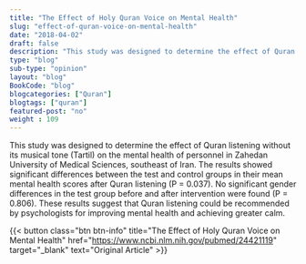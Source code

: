 ```yaml
--- 
title: "The Effect of Holy Quran Voice on Mental Health" 
slug: "effect-of-quran-voice-on-mental-health"
date: "2018-04-02" 
draft: false 
description: "This study was designed to determine the effect of Quran listening without its musical tone (Tartil) on the mental health of personnel in Zahedan University of Medical Sciences, southeast of Iran." 
type: "blog"
sub-type: "opinion" 
layout: "blog" 
BookCode: "blog"
blogcategories: ["Quran"]
blogtags: ["quran"]
featured-post: "no"
weight : 109
---  
```


This study was designed to determine the effect of Quran listening without its musical tone (Tartil) on the mental health of personnel in Zahedan University of Medical Sciences, southeast of Iran. The results showed significant differences between the test and control groups in their mean mental health scores after Quran listening (P = 0.037). No significant gender differences in the test group before and after intervention were found (P = 0.806). These results suggest that Quran listening could be recommended by psychologists for improving mental health and achieving greater calm.

{{< button class="btn btn-info" title="The Effect of Holy Quran Voice on Mental Health" href="https://www.ncbi.nlm.nih.gov/pubmed/24421119" target="_blank" text="Original Article" >}}
